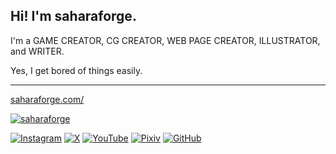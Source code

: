 ## Hi! I'm saharaforge.

I'm a GAME CREATOR, CG CREATOR, WEB PAGE CREATOR, ILLUSTRATOR, and WRITER.

Yes, I get bored of things easily.

 ---

<!-- 2312100E -->

[saharaforge.com/](https://saharaforge.com)

<a href="https://saharaforge.com/" target="_blank"><img alt="saharaforge" src="https://img.shields.io/badge/saharaforge-22222222.svg?&style=for-the-badge&logoColor=white" /></a>

<a href="https://instagram.com/saharaforge" target="_blank"><img alt="Instagram" src="https://img.shields.io/badge/Instagram-%23CF2E92.svg?&style=for-the-badge&logo=Instagram&logoColor=white" /></a>
<a href="https://x.com/saharaforge" target="_blank"><img alt="X" src="https://img.shields.io/badge/X-%23000000.svg?&style=for-the-badge&logo=X&logoColor=white" /></a>
<a href="https://youtube.com/@saharaforge" target="_blank"><img alt="YouTube" src="https://img.shields.io/badge/YouTube-%23DA1725.svg?&style=for-the-badge&logo=YouTube&logoColor=white" /></a>
<a href="https://pixiv.net/saharaforge" target="_blank"><img alt="Pixiv" src="https://img.shields.io/badge/Pixiv-%230096fa.svg?&style=for-the-badge&logo=Pixiv&logoColor=white" /></a>
<a href="https://github.com/saharaforge" target="_blank"><img alt="GitHub" src="https://img.shields.io/badge/GitHub-%23000000.svg?&style=for-the-badge&logo=GitHub&logoColor=white" /></a>
